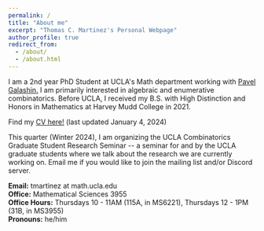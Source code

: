 ```yaml
---
permalink: /
title: "About me"
excerpt: "Thomas C. Martinez's Personal Webpage"
author_profile: true
redirect_from: 
  - /about/
  - /about.html
---
```


I am a 2nd year PhD Student at UCLA's Math department working with [Pavel Galashin.](https://www.math.ucla.edu/~galashin/) I am primarily interested in algebraic and enumerative combinatorics. Before UCLA, I received my B.S. with High Distinction and Honors in Mathematics at Harvey Mudd College in 2021.

Find my [CV here!](http://thomasmartinez0.github.io/files/TMartinezCV.pdf) (last updated January 4, 2024)

This quarter (Winter 2024), I am organizing the UCLA Combinatorics Graduate Student Research Seminar -- a seminar for and by the UCLA graduate students where we talk about the research we are currently working on. Email me if you would like to join the mailing list and/or Discord server.

**Email:** tmartinez at math.ucla.edu\
**Office:** Mathematical Sciences 3955\
**Office Hours:** Thursdays 10 - 11AM (115A, in MS6221), Thursdays 12 - 1PM (31B, in MS3955)\
**Pronouns:** he/him